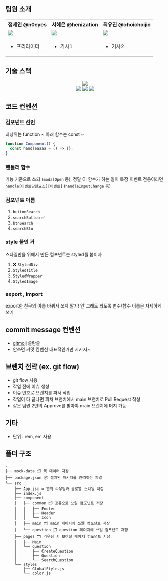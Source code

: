 ## 팀원 소개

<div align="center">
	<table>
	<th>정세연 @n0eyes</th>
  <th>서혜은 @henization</th>
	<th>최유진 @choichoijin</th>
	<tr>
		<td><img src="https://github.com/n0eyes.png"></td>
		<td><img src="https://github.com/henization.png"></td>
		<td><img src="https://github.com/choichoijin.png"></td>
	</tr>
	<tr>
	<td>
		<ul>
		<li>프리라이더</li>
		</ul>
	</td>
	<td>
	<ul>
		<li>기사1</li>
	</ul>
	</td>
	<td>
		<ul>
		<li>기사2</li>
		</ul>
	</tr>
	</table>
</div>

## 기술 스택

<div align="center">
  <img src="https://img.shields.io/badge/Javascript-F2CE04?style=flat-square&logo=javascript&logoColor=white"/><br>
  <img src="https://img.shields.io/badge/React-61DAFB?style=flat-square&logo=React&logoColor=white"/>
  <img src="https://img.shields.io/badge/styled--components-DB7093?style=flat-square&logo=styled-components&logoColor=white"/>
  <img src="https://img.shields.io/badge/github action-2671E5?style=flat-square&logo=GitHub%20Actions&logoColor=white"/>

</div>

## 코드 컨벤션

### 컴포넌트 선언

최상위는 function ~
아래 함수는 const ~

```jsx
function Component() {
  const handleaaaa = () => {};
}
```

### 핸들러 함수

기능 기준으로 쓰되 (`modalOpen` 등),
정말 이 함수가 하는 일이 특정 이벤트 전용이라면 `handle[이벤트당한요소][이벤트]` (`handleInputChange` 등)

### 컴포넌트 이름

1. `buttonSearch`
2. `searchButton` ✅
3. `btnSearch`
4. `searchBtn`

### style 붙인 거

스타일만을 위해서 만든 컴포넌트는 styled를 붙이자

1. ❌ `StyledDiv`
2. `StyledTitle`
3. `StyledWrapper`
4. `StyledImage`

### export , import

export한 친구의 이름 바꿔서 쓰지 말기!
안 그래도 되도록 변수/함수 이름은 자세하게 쓰기

## commit message 컨벤션

- [gitmoji](https://gitmoji.dev/) 쓸람쓸
- 안쓰면 커밋 컨벤션 대표적인거만 지키자~

## 브랜치 전략 (ex. git flow)

- git flow 사용
- 작업 전에 이슈 생성
- 이슈 번호로 브랜치를 파서 작업
- 작업이 다 끝나면 피쳐 브랜치에서 main 브랜치로 Pull Request 작성
- 같은 팀원 2인의 Approve를 받아야 main 브랜치에 머지 가능

## 기타
- 단위 : rem, em 사용

## 폴더 구조

```
.
├── mock-data 🗂 목 데이터 저장
├── package.json 📦 설치된 패키지를 관리하는 파일
└── src
    ├── App.jsx ✡️ 앱의 라우팅과 글로벌 스타일 지정
    ├── index.js
    ├── component
    │   ├── common 🗂 공통으로 쓰일 컴포넌트 저장
    │   │   ├── Footer
    │   │   ├── Header
    │   │   └── Icon
    │   ├── main 🗂 main 페이지에 쓰일 컴포넌트 저장
    │   └── question 🗂 question 페이지에 쓰일 컴포넌트 저장
    ├── pages 🗂 라우팅 시 보여질 페이지 컴포넌트 저장
    │   ├── Main
    │   └── question
    │       ├── CreateQuestion
    │       ├── Question
    │       └── SearchQuestion
    └── styles
        ├── GlobalStyle.js
        └── color.js
```
